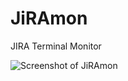 # JiRAmon
JIRA Terminal Monitor

![Screenshot of JiRAmon](https://github.com/sullrich84/JiRAmon/blob/master/docs/img/screenshot.png)


